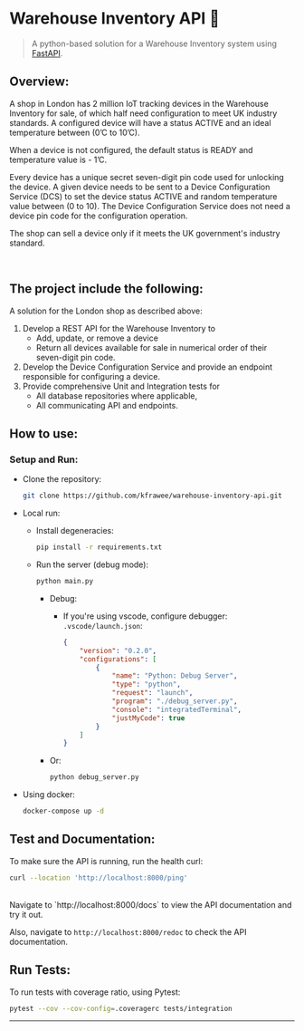 # Warehouse Inventory API 🏪
> A python-based solution for a Warehouse Inventory system using [FastAPI](https://fastapi.tiangolo.com/lo/).

## Overview:

A shop in London has 2 million IoT tracking devices in the Warehouse Inventory for sale,
of which half need configuration to meet UK industry standards.
A configured device will have a status ACTIVE and an ideal temperature between (0’C to
10’C).

When a device is not configured, the default status is READY and temperature value is -
1’C.

Every device has a unique secret seven-digit pin code used for unlocking the device.
A given device needs to be sent to a Device Configuration Service (DCS) to set the device
status ACTIVE and random temperature value between (0 to 10).
The Device Configuration Service does not need a device pin code for the configuration
operation.

The shop can sell a device only if it meets the UK government's industry standard.

<br>

## The project include the following:
A solution for the London shop as described above:
1. Develop a REST API for the Warehouse Inventory to
    - Add, update, or remove a device
    - Return all devices available for sale in numerical order of their seven-digit
pin code.
2. Develop the Device Configuration Service and provide an endpoint responsible for configuring a device.
3. Provide comprehensive Unit and Integration tests for
    - All database repositories where applicable,
    - All communicating API and endpoints.


## How to use:
### Setup and Run: 
- Clone the repository:
    ```sh
    git clone https://github.com/kfrawee/warehouse-inventory-api.git
    ```
- Local run:
    - Install degeneracies:
        ```sh
        pip install -r requirements.txt
        ```
    - Run the server (debug mode):
        ```sh
        python main.py
        ```
        - Debug: 

            - If you're using vscode, configure debugger: `.vscode/launch.json`:

                ```json
                {
                    "version": "0.2.0",
                    "configurations": [
                        {
                            "name": "Python: Debug Server",
                            "type": "python",
                            "request": "launch",
                            "program": "./debug_server.py",
                            "console": "integratedTerminal",
                            "justMyCode": true
                        }
                    ]
                }
                ```

        - Or:
                
            ```sh
            python debug_server.py
            ```

- Using docker:
    ```sh 
    docker-compose up -d
    ```
## Test and Documentation:
To make sure the API is running, run the health curl:
```sh
curl --location 'http://localhost:8000/ping' 
```
<br>
Navigate to `http://localhost:8000/docs` to view the API documentation and try it out. <br>

Also, navigate to `http://localhost:8000/redoc` to check the API documentation.

## Run Tests:
To run tests with coverage ratio, using Pytest:
```sh
pytest --cov --cov-config=.coveragerc tests/integration
```
---

